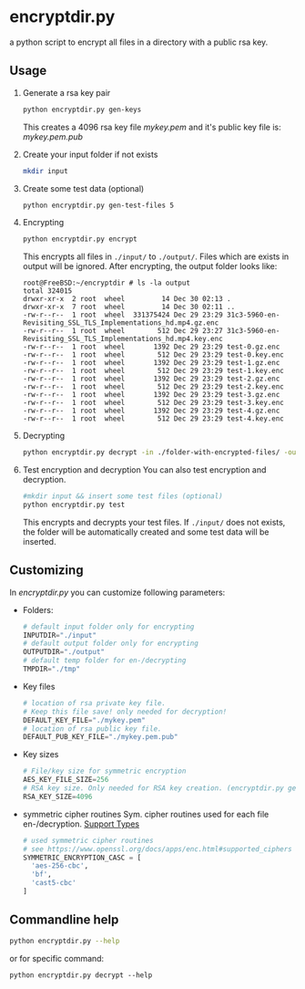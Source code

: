 encryptdir.py
=============

a python script to encrypt all files in a directory with a public rsa key. 

## Usage
1. Generate a rsa key pair

    ```bash
    python encryptdir.py gen-keys
    ```

    This creates a 4096 rsa key file _mykey.pem_ and it's public key file is: _mykey.pem.pub_

1. Create your input folder if not exists

    ```bash
    mkdir input
    ```

1. Create some test data (optional)
    
    ```bash
    python encryptdir.py gen-test-files 5
    ```

1. Encrypting

    ```bash
    python encryptdir.py encrypt
    ```

    This encrypts all files in `./input/` to `./output/`. Files which are exists in output will be ignored. After encrypting, the output folder looks like:

    ```
    root@FreeBSD:~/encryptdir # ls -la output
    total 324015
    drwxr-xr-x  2 root  wheel         14 Dec 30 02:13 .
    drwxr-xr-x  7 root  wheel         14 Dec 30 02:11 ..
    -rw-r--r--  1 root  wheel  331375424 Dec 29 23:29 31c3-5960-en-Revisiting_SSL_TLS_Implementations_hd.mp4.gz.enc
    -rw-r--r--  1 root  wheel        512 Dec 29 23:27 31c3-5960-en-Revisiting_SSL_TLS_Implementations_hd.mp4.key.enc
    -rw-r--r--  1 root  wheel       1392 Dec 29 23:29 test-0.gz.enc
    -rw-r--r--  1 root  wheel        512 Dec 29 23:29 test-0.key.enc
    -rw-r--r--  1 root  wheel       1392 Dec 29 23:29 test-1.gz.enc
    -rw-r--r--  1 root  wheel        512 Dec 29 23:29 test-1.key.enc
    -rw-r--r--  1 root  wheel       1392 Dec 29 23:29 test-2.gz.enc
    -rw-r--r--  1 root  wheel        512 Dec 29 23:29 test-2.key.enc
    -rw-r--r--  1 root  wheel       1392 Dec 29 23:29 test-3.gz.enc
    -rw-r--r--  1 root  wheel        512 Dec 29 23:29 test-3.key.enc
    -rw-r--r--  1 root  wheel       1392 Dec 29 23:29 test-4.gz.enc
    -rw-r--r--  1 root  wheel        512 Dec 29 23:29 test-4.key.enc
    ```

1. Decrypting
    
    ```bash
    python encryptdir.py decrypt -in ./folder-with-encrypted-files/ -out ./target-folder/
    ```

1. Test encryption and decryption
    You can also test encryption and decryption.

    ```bash
    #mkdir input && insert some test files (optional)
    python encryptdir.py test
    ```

    This encrypts and decrypts your test files. If ```./input/``` does not exists, the folder will be automatically created and some test data will be inserted.

## Customizing
In *encryptdir.py* you can customize following parameters:
* Folders:

  ```python
  # default input folder only for encrypting
  INPUTDIR="./input"
  # default output folder only for encrypting
  OUTPUTDIR="./output"
  # default temp folder for en-/decrypting
  TMPDIR="./tmp"
  ```

* Key files
  
  ```python
  # location of rsa private key file. 
  # Keep this file save! only needed for decryption!
  DEFAULT_KEY_FILE="./mykey.pem"
  # location of rsa public key file.
  DEFAULT_PUB_KEY_FILE="./mykey.pem.pub"
  ```

* Key sizes

  ```python
  # File/key size for symmetric encryption
  AES_KEY_FILE_SIZE=256
  # RSA key size. Only needed for RSA key creation. (encryptdir.py gen-keys)
  RSA_KEY_SIZE=4096
  ```

* symmetric cipher routines
  Sym. cipher routines used for each file en-/decryption. [Support Types](https://www.openssl.org/docs/apps/enc.html#supported_ciphers)

  ```python
  # used symmetric cipher routines
  # see https://www.openssl.org/docs/apps/enc.html#supported_ciphers
  SYMMETRIC_ENCRYPTION_CASC = [
    'aes-256-cbc',
    'bf',
    'cast5-cbc'
  ]
  ```

## Commandline help

```bash
python encryptdir.py --help
```
or for specific command:
```
python encryptdir.py decrypt --help
```
